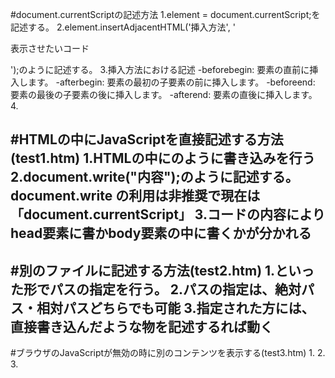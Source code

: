 #document.currentScriptの記述方法
1.element = document.currentScript;を記述する。
2.element.insertAdjacentHTML('挿入方法', '<p>表示させたいコード</p>');のように記述する。
3.挿入方法における記述
    -beforebegin: 要素の直前に挿入します。
    -afterbegin: 要素の最初の子要素の前に挿入します。
    -beforeend: 要素の最後の子要素の後に挿入します。
    -afterend: 要素の直後に挿入します。
4.

#HTMLの中にJavaScriptを直接記述する方法(test1.htm)
1.HTMLの中に<script>コードを記述</script>のように書き込みを行う
2.document.write("内容");のように記述する。document.write の利用は非推奨で現在は「document.currentScript」
3.コードの内容によりhead要素に書かbody要素の中に書くかが分かれる
---

#別のファイルに記述する方法(test2.htm)
1.<script src="ファイルのパス"></script>といった形でパスの指定を行う。
2.パスの指定は、絶対パス・相対パスどちらでも可能
3.指定された方には、直接書き込んだような物を記述するれば動く
---

#ブラウザのJavaScriptが無効の時に別のコンテンツを表示する(test3.htm)
1.
2.
3.
